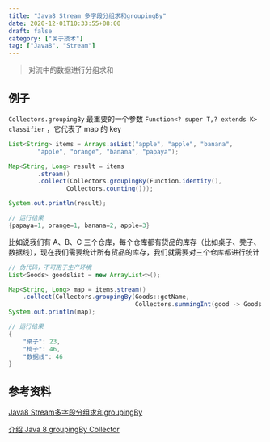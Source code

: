 ```yaml
---
title: "Java8 Stream 多字段分组求和groupingBy"
date: 2020-12-01T10:33:55+08:00
draft: false
category: ["关于技术"]
tag: ["Java8", "Stream"]
---
```


> 对流中的数据进行分组求和

## 例子

`Collectors.groupingBy` 最重要的一个参数 `Function<? super T,? extends K> classifier` ，它代表了 map 的 key

```java
List<String> items = Arrays.asList("apple", "apple", "banana",
        "apple", "orange", "banana", "papaya");

Map<String, Long> result = items
        .stream()
        .collect(Collectors.groupingBy(Function.identity(),
                Collectors.counting()));

System.out.println(result);

// 运行结果
{papaya=1, orange=1, banana=2, apple=3}
```

比如说我们有 A、B、C 三个仓库，每个仓库都有货品的库存（比如桌子、凳子、数据线），现在我们需要统计所有货品的库存，我们就需要对三个仓库都进行统计

```java
// 伪代码，不可用于生产环境
List<Goods> goodslist = new ArrayList<>();

Map<String, Long> map = items.stream()
    .collect(Collectors.groupingBy(Goods::getName,
                                   Collectors.summingInt(good -> Goods::getStock)));
System.out.println(map);

// 运行结果
{
    "桌子": 23,
    "椅子": 46,
    "数据线": 46
}
```

## 参考资料

[Java8 Stream多字段分组求和groupingBy](https://www.jianshu.com/p/dd5121c8fa89)

[介绍 Java 8 groupingBy Collector](https://blog.csdn.net/neweastsun/article/details/89504811)
